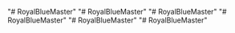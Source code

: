 "# RoyalBlueMaster" 
"# RoyalBlueMaster" 
"# RoyalBlueMaster" 
"# RoyalBlueMaster" 
"# RoyalBlueMaster" 
"# RoyalBlueMaster" 
